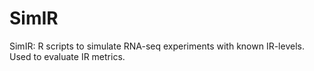 # SimIR
SimIR: R scripts to simulate RNA-seq experiments with known IR-levels.
Used to evaluate IR metrics.
